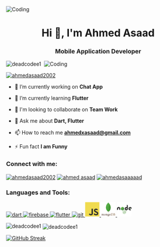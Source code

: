 <img align="center" alt="Coding" width="900" src="https://github.com/ahmedas3d/ahmedas3d/blob/main/Blue%20Futuristic%20Welcome%20To%20My%20Channel%20Video.gif"/>
<h1 align="center">Hi 👋, I'm Ahmed Asaad</h1>
<h3 align="center">Mobile Application Developer</h3>
<img align="right" alt="Coding" width="400" src="https://i.pinimg.com/originals/81/17/8b/81178b47a8598f0c81c4799f2cdd4057.gif"/>

<p align="left"> <img src="https://komarev.com/ghpvc/?username=deadcodee1&label=Profile%20views&color=0e75b6&style=flat" alt="deadcodee1" /> </p>

<p align="left"> <a href="https://twitter.com/ahmedasaad2002" target="blank"><img src="https://img.shields.io/twitter/follow/ahmedasaad2002?logo=twitter&style=for-the-badge" alt="ahmedasaad2002" /></a> </p>

- 🔭 I’m currently working on **Chat App**

- 🌱 I’m currently learning **Flutter**

- 👯 I'm looking to collaborate on **Team Work**

- 💬 Ask me about **Dart, Flutter**

- 📫 How to reach me **ahmedxasaad@gmail.com**

- ⚡ Fun fact **I am Funny**

<h3 align="left">Connect with me:</h3>
<p align="left">
<a href="https://twitter.com/ahmedasaad2002" target="blank"><img align="center" src="https://raw.githubusercontent.com/rahuldkjain/github-profile-readme-generator/master/src/images/icons/Social/twitter.svg" alt="ahmedasaad2002" height="30" width="40" /></a>
<a href="https://www.facebook.com/ahmed.asaad.3434/" target="blank"><img align="center" src="https://raw.githubusercontent.com/rahuldkjain/github-profile-readme-generator/master/src/images/icons/Social/facebook.svg" alt="ahmed asaad" height="30" width="40" /></a>
<a href="https://instagram.com/ahmedasaaaaad" target="blank"><img align="center" src="https://raw.githubusercontent.com/rahuldkjain/github-profile-readme-generator/master/src/images/icons/Social/instagram.svg" alt="ahmedasaaaaad" height="30" width="40" /></a>
</p>

<h3 align="left">Languages and Tools:</h3>
<p align="left"> <a href="https://dart.dev" target="_blank" rel="noreferrer"> <img src="https://www.vectorlogo.zone/logos/dartlang/dartlang-icon.svg" alt="dart" width="40" height="40"/> </a> <a href="https://firebase.google.com/" target="_blank" rel="noreferrer"> <img src="https://www.vectorlogo.zone/logos/firebase/firebase-icon.svg" alt="firebase" width="40" height="40"/> </a> <a href="https://flutter.dev" target="_blank" rel="noreferrer"> <img src="https://www.vectorlogo.zone/logos/flutterio/flutterio-icon.svg" alt="flutter" width="40" height="40"/> </a> <a href="https://git-scm.com/" target="_blank" rel="noreferrer"> <img src="https://www.vectorlogo.zone/logos/git-scm/git-scm-icon.svg" alt="git" width="40" height="40"/> </a> <a href="https://developer.mozilla.org/en-US/docs/Web/JavaScript" target="_blank" rel="noreferrer"> <img src="https://raw.githubusercontent.com/devicons/devicon/master/icons/javascript/javascript-original.svg" alt="javascript" width="40" height="40"/> </a> <a href="https://www.mongodb.com/" target="_blank" rel="noreferrer"> <img src="https://raw.githubusercontent.com/devicons/devicon/master/icons/mongodb/mongodb-original-wordmark.svg" alt="mongodb" width="40" height="40"/> </a> <a href="https://nodejs.org" target="_blank" rel="noreferrer"> <img src="https://raw.githubusercontent.com/devicons/devicon/master/icons/nodejs/nodejs-original-wordmark.svg" alt="nodejs" width="40" height="40"/> </a> </p>

<p><img align="left" src="https://github-readme-stats.vercel.app/api/top-langs?username=ahmedas3d&show_icons=true&locale=en&layout=compact&theme=tokyonight" alt="deadcodee1" /></p>

<p>&nbsp;<img align="center" src="https://github-readme-stats.vercel.app/api?username=ahmedas3d&show_icons=true&locale=en&theme=tokyonight" alt="deadcodee1" /></p>

<a href="https://git.io/streak-stats"><img src="https://github-readme-streak-stats.herokuapp.com?user=ahmedas3d&theme=tokyonight&hide_border=true&card_height=180" alt="GitHub Streak" /></a>
